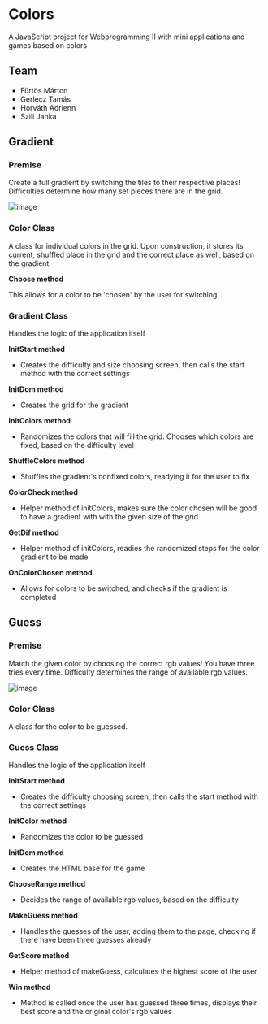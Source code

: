 # Colors
A JavaScript project for Webprogramming II with mini applications and games based on colors


## Team
* Fürtös Márton
* Gerlecz Tamás
* Horváth Adrienn
* Szili Janka

## Gradient
### Premise
Create a full gradient by switching the tiles to their respective places! Difficulties determine how many set pieces there are in the grid.

![image](https://github.com/Hadri2002/colors/assets/93373919/6f4a5fc2-8e2d-4af6-b4d1-7b0a9e93dd60)


### Color Class
A class for individual colors in the grid. Upon construction, it stores its current, shuffled place in the grid and the correct place as well, based on the gradient.

**Choose method**


This allows for a color to be 'chosen' by the user for switching

### Gradient Class
Handles the logic of the application itself

**InitStart method**

* Creates the difficulty and size choosing screen, then calls the start method with the correct settings

**InitDom method**

* Creates the grid for the gradient

**InitColors method**

* Randomizes the colors that will fill the grid. Chooses which colors are fixed, based on the difficulty level

**ShuffleColors method**

* Shuffles the gradient's nonfixed colors, readying it for the user to fix

**ColorCheck method**

* Helper method of initColors, makes sure the color chosen will be good to have a gradient with with the given size of the grid

**GetDif method**

* Helper method of initColors, readies the randomized steps for the color gradient to be made

**OnColorChosen method**

* Allows for colors to be switched, and checks if the gradient is completed

## Guess
### Premise 
Match the given color by choosing the correct rgb values! You have three tries every time. Difficulty determines the range of available rgb values.

![image](https://github.com/Hadri2002/colors/assets/93373919/d229c70c-c444-4350-bcb1-3011732a82da)


### Color Class
A class for the color to be guessed.

### Guess Class
Handles the logic of the application itself

**InitStart method**

* Creates the difficulty choosing screen, then calls the start method with the correct settings

**InitColor method**

* Randomizes the color to be guessed

**InitDom method**

* Creates the HTML base for the game

**ChooseRange method**

* Decides the range of available rgb values, based on the difficulty

**MakeGuess method**

* Handles the guesses of the user, adding them to the page, checking if there have been three guesses already

**GetScore method**

* Helper method of makeGuess, calculates the highest score of the user 

**Win method**

* Method is called once the user has guessed three times, displays their best score and the original color's rgb values

